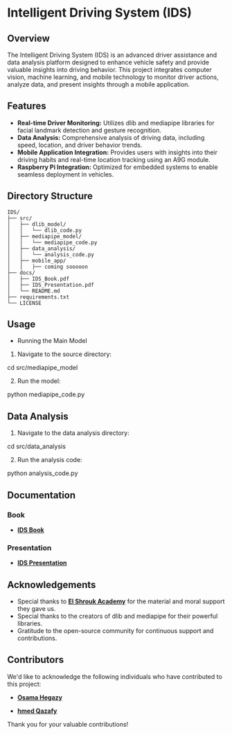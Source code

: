 # Intelligent Driving System (IDS)



## Overview
The Intelligent Driving System (IDS) is an advanced driver assistance and data analysis platform designed to enhance vehicle safety and provide valuable insights into driving behavior. This project integrates computer vision, machine learning, and mobile technology to monitor driver actions, analyze data, and present insights through a mobile application.

## Features
- **Real-time Driver Monitoring:** Utilizes dlib and mediapipe libraries for facial landmark detection and gesture recognition.
- **Data Analysis:** Comprehensive analysis of driving data, including speed, location, and driver behavior trends.
- **Mobile Application Integration:** Provides users with insights into their driving habits and real-time location tracking using an A9G module.
- **Raspberry Pi Integration:** Optimized for embedded systems to enable seamless deployment in vehicles.

## Directory Structure
```plaintext
IDS/
├── src/
│   ├── dlib_model/
│   │   └── dlib_code.py
│   ├── mediapipe_model/
│   │   └── mediapipe_code.py
│   ├── data_analysis/
│   │   └── analysis_code.py
│   ├── mobile_app/
│   │   ├── coming sooooon
├── docs/
│   ├── IDS_Book.pdf
│   ├── IDS_Presentation.pdf
│   └── README.md
├── requirements.txt
└── LICENSE
```


## Usage
 - Running the Main Model
1. Navigate to the source directory:

cd src/mediapipe_model

2. Run the model:

python mediapipe_code.py


## Data Analysis
1. Navigate to the data analysis directory:

cd src/data_analysis

2. Run the analysis code:

python analysis_code.py


## Documentation

### **Book**
- **[IDS Book](docs/IDS_Book.pdf)**

### **Presentation**
- **[IDS Presentation](docs/IDS_Presentation.pdf)**


## Acknowledgements
- Special thanks to **[El Shrouk Academy](https://sha.edu.eg/)** for the material and moral support they gave us.
- Special thanks to the creators of dlib and mediapipe for their powerful libraries.
- Gratitude to the open-source community for continuous support and contributions.


## Contributors

We'd like to acknowledge the following individuals who have contributed to this project:

- **[Osama Hegazy](https://github.com/username)** 
  
- **[hmed Qazafy](https://github.com/bob)** 

Thank you for your valuable contributions!

